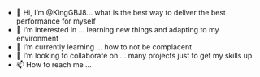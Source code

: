 - 👋 Hi, I’m @KingGBJ8... what is the best way to deliver the best performance for myself
- 👀 I’m interested in ... learning new things and adapting to my environment
- 🌱 I’m currently learning ... how to not be complacent 
- 💞️ I’m looking to collaborate on ... many projects just to get my skills up 
- 📫 How to reach me ...

<!---
KingGBJ8/KingGBJ8 is a ✨ special ✨ repository because its `README.md` (this file) appears on your GitHub profile.
You can click the Preview link to take a look at your changes.
--->
